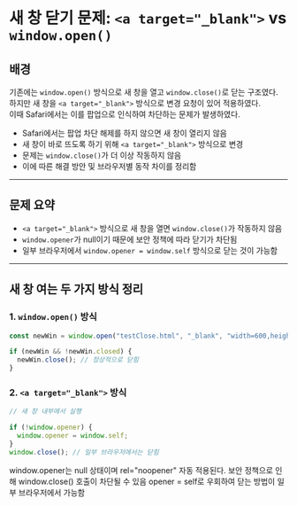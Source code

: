 # 새 창 닫기 문제: `<a target="_blank">` vs `window.open()`

## 배경

기존에는 `window.open()` 방식으로 새 창을 열고 `window.close()`로 닫는 구조였다.  
하지만 새 창을 `<a target="_blank">` 방식으로 변경 요청이 있어 적용하였다.  
이때 Safari에서는 이를 팝업으로 인식하여 차단하는 문제가 발생하였다.

- Safari에서는 팝업 차단 해제를 하지 않으면 새 창이 열리지 않음
- 새 창이 바로 뜨도록 하기 위해 `<a target="_blank">` 방식으로 변경
- 문제는 `window.close()`가 더 이상 작동하지 않음
- 이에 따른 해결 방안 및 브라우저별 동작 차이를 정리함

---

## 문제 요약

- `<a target="_blank">` 방식으로 새 창을 열면 `window.close()`가 작동하지 않음
- `window.opener`가 null이기 때문에 보안 정책에 따라 닫기가 차단됨
- 일부 브라우저에서 `window.opener = window.self` 방식으로 닫는 것이 가능함

---

## 새 창 여는 두 가지 방식 정리

### 1. `window.open()` 방식

```js
const newWin = window.open("testClose.html", "_blank", "width=600,height=400");

if (newWin && !newWin.closed) {
  newWin.close(); // 정상적으로 닫힘
}

```

### 2. `<a target="_blank">` 방식
```js
// 새 창 내부에서 실행

if (!window.opener) {
  window.opener = window.self;
}
window.close(); // 일부 브라우저에서는 닫힘
```
window.opener는 null 상태이며 rel="noopener" 자동 적용된다.
보안 정책으로 인해 window.close() 호출이 차단될 수 있음
opener = self로 우회하여 닫는 방법이 일부 브라우저에서 가능함

